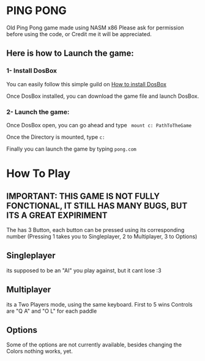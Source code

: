 # PING PONG
Old Ping Pong game made using NASM x86
Please ask for permission before using the code, or Credit me it will be appreciated.

## Here is how to Launch the game: 
### 1- Install DosBox
You can easily follow this simple guild on [How to install DosBox](https://www.maketecheasier.com/play-old-dos-games-in-linux/)

Once DosBox installed, you can download the game file and launch DosBox.

### 2- Launch the game: 
Once DosBox open, you can go ahead and type
``` mount c: PathToTheGame```


Once the Directory is mounted, type 
```c:```

Finally you can launch the game by typing
```pong.com```

# How To Play
## IMPORTANT: THIS GAME IS NOT FULLY FONCTIONAL, IT STILL HAS MANY BUGS, BUT ITS A GREAT EXPIRIMENT
The  has 3 Button, each button can be pressed using its corresponding number
(Pressing 1 takes you to Singleplayer, 2 to Multiplayer, 3 to Options) 

## Singleplayer
its supposed to be an "AI" you play against, but it cant lose :3 

## Multiplayer 
its a Two Players mode, using the same keyboard. First to 5 wins
Controls are "Q A" and "O L" for each paddle

## Options 
Some of the options are not currently available, besides changing the Colors nothing works, yet.



